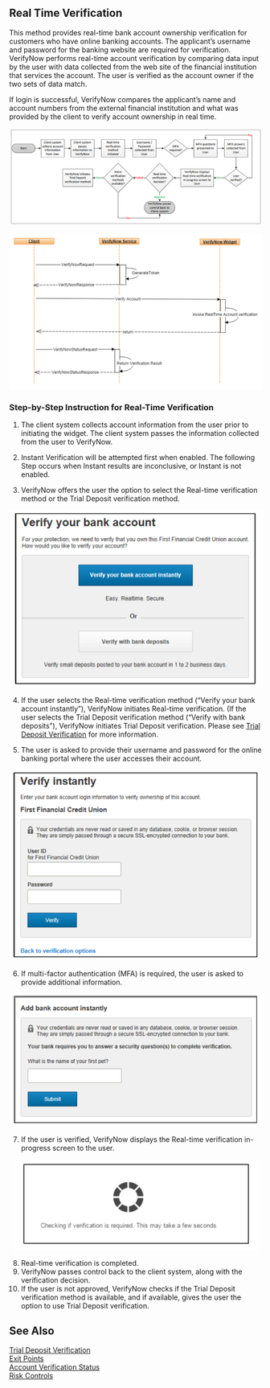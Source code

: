 ## Real Time Verification

This method provides real-time bank account ownership verification for customers who have online banking accounts. The applicant’s username and password for the banking website are required for verification. VerifyNow performs real-time account verification by comparing data input by the user with data collected from the web site of the financial institution that services the account. The user is verified as the account owner if the two sets of data match.

If login is successful, VerifyNow compares the applicant’s name and account numbers from the external financial institution and what was provided by the client to verify account ownership in real time.

<center>

![Images](../../assets/images/rtv-process-flow.png)

</center>

<center>

![Images](../../assets/images/rtv-sequence.png)

</center>

### Step-by-Step Instruction for Real-Time Verification

1.	The client system collects account information from the user prior to initiating the widget. The client system passes the information collected from the user to VerifyNow.
                         
2.	Instant Verification will be attempted first when enabled. The following Step occurs when Instant results are inconclusive, or Instant is not enabled. 

3.	VerifyNow offers the user the option to select the Real-time verification method or the Trial Deposit verification method.

<center>

![Images](../../assets/images/50-50-page.png)

</center>

4.	If the user selects the Real-time verification method (“Verify your bank account instantly”), VerifyNow initiates Real-time verification.  (If the user selects the Trial Deposit verification method (“Verify with bank deposits”), VerifyNow initiates Trial Deposit verification. Please see [Trial Deposit Verification](?path=docs/verify-accounts-using-verifynow/trial-deposit-verification.md) for more information.


5.	The user is asked to provide their username and password for the online banking portal where the user accesses their account.


<center>

![Images](../../assets/images/verify-instantly.png)

</center>

6.	If multi-factor authentication (MFA) is required, the user is asked to provide additional information.

<center>

![Images](../../assets/images/add-account-instant.png)

</center>

7.	If the user is verified, VerifyNow displays the Real-time verification in-progress screen to the user.

<center>

![Images](../../assets/images/process-image.png)

</center>

8.	Real-time verification is completed.
9.	VerifyNow passes control back to the client system, along with the verification decision.
10.	If the user is not approved, VerifyNow checks if the Trial Deposit verification method is available, and if available, gives the user the option to use Trial Deposit verification.


## See Also
[Trial Deposit Verification](?path=docs/verify-accounts-using-verifynow/trial-deposit-verification.md)<br/>
[Exit Points](?path=docs/exit-points.md)<br/>
[Account Verification Status](?path=docs/account-verification-status.md)<br/>
[Risk Controls](?path=docs/risk-controls.md)<br/>